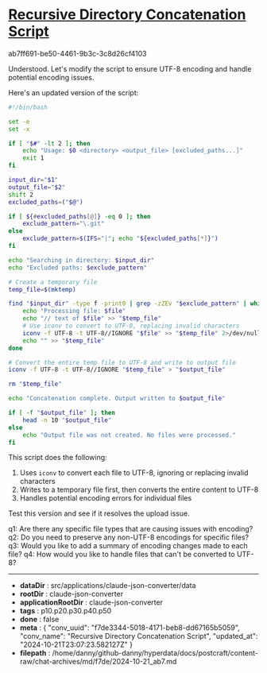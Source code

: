 # [Recursive Directory Concatenation Script](https://claude.ai/chat/f7de3344-5018-4171-beb8-dd67165b5059)

ab7ff691-be50-4461-9b3c-3c8d26cf4103

 Understood. Let's modify the script to ensure UTF-8 encoding and handle potential encoding issues.

Here's an updated version of the script:

```bash
#!/bin/bash

set -e
set -x

if [ "$#" -lt 2 ]; then
    echo "Usage: $0 <directory> <output_file> [excluded_paths...]"
    exit 1
fi

input_dir="$1"
output_file="$2"
shift 2
excluded_paths=("$@")

if [ ${#excluded_paths[@]} -eq 0 ]; then
    exclude_pattern="\.git"
else
    exclude_pattern=$(IFS="|"; echo "${excluded_paths[*]}")
fi

echo "Searching in directory: $input_dir"
echo "Excluded paths: $exclude_pattern"

# Create a temporary file
temp_file=$(mktemp)

find "$input_dir" -type f -print0 | grep -zZEv "$exclude_pattern" | while IFS= read -r -d '' file; do
    echo "Processing file: $file"
    echo "// text of $file" >> "$temp_file"
    # Use iconv to convert to UTF-8, replacing invalid characters
    iconv -f UTF-8 -t UTF-8//IGNORE "$file" >> "$temp_file" 2>/dev/null || echo "// Error processing $file" >> "$temp_file"
    echo "" >> "$temp_file"
done

# Convert the entire temp file to UTF-8 and write to output file
iconv -f UTF-8 -t UTF-8//IGNORE "$temp_file" > "$output_file"

rm "$temp_file"

echo "Concatenation complete. Output written to $output_file"

if [ -f "$output_file" ]; then
    head -n 10 "$output_file"
else
    echo "Output file was not created. No files were processed."
fi
```

This script does the following:
1. Uses `iconv` to convert each file to UTF-8, ignoring or replacing invalid characters
2. Writes to a temporary file first, then converts the entire content to UTF-8
3. Handles potential encoding errors for individual files

Test this version and see if it resolves the upload issue.

q1: Are there any specific file types that are causing issues with encoding?
q2: Do you need to preserve any non-UTF-8 encodings for specific files?
q3: Would you like to add a summary of encoding changes made to each file?
q4: How would you like to handle files that can't be converted to UTF-8?

---

* **dataDir** : src/applications/claude-json-converter/data
* **rootDir** : claude-json-converter
* **applicationRootDir** : claude-json-converter
* **tags** : p10.p20.p30.p40.p50
* **done** : false
* **meta** : {
  "conv_uuid": "f7de3344-5018-4171-beb8-dd67165b5059",
  "conv_name": "Recursive Directory Concatenation Script",
  "updated_at": "2024-10-21T23:07:23.582127Z"
}
* **filepath** : /home/danny/github-danny/hyperdata/docs/postcraft/content-raw/chat-archives/md/f7de/2024-10-21_ab7.md